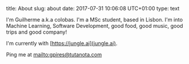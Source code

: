 title: About
slug: about
date: 2017-07-31 10:06:08 UTC+01:00
type: text

I'm Guilherme a.k.a colobas. I'm a MSc student, based in Lisbon. I'm into
Machine Learning, Software Development, good food, good music, good trips and
good company!

I'm currently with [https://jungle.ai](jungle.ai).

Ping me at [mailto:gpires@tutanota.com](gpires@tutanota.com)
